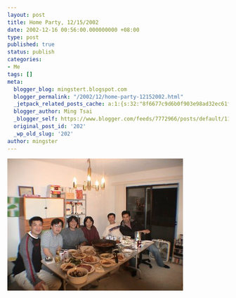 ```yaml
---
layout: post
title: Home Party, 12/15/2002
date: 2002-12-16 00:56:00.000000000 +08:00
type: post
published: true
status: publish
categories:
- Me
tags: []
meta:
  blogger_blog: mingstert.blogspot.com
  blogger_permalink: "/2002/12/home-party-12152002.html"
  _jetpack_related_posts_cache: a:1:{s:32:"8f6677c9d6b0f903e98ad32ec61f8deb";a:2:{s:7:"expires";i:1455224968;s:7:"payload";a:3:{i:0;a:1:{s:2:"id";i:26;}i:1;a:1:{s:2:"id";i:39;}i:2;a:1:{s:2:"id";i:140;}}}}
  blogger_author: Ming Tsai
  _blogger_self: https://www.blogger.com/feeds/7772966/posts/default/113794908566129422
  original_post_id: '202'
  _wp_old_slug: '202'
author: mingster
---
```

<p><a href="/img//DSC00786.jpg"><img style="clear:all;float:left;cursor:hand;margin:0 10px 10px 0;" alt="" src="/img/DSC00786.jpg" border="0" /></a> <br /></p>

